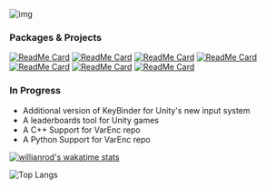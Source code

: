 ![img](https://i.imgur.com/Vi1ycRa.png)

### Packages & Projects
[![ReadMe Card](https://github-readme-stats.vercel.app/api/pin/?username=jozzzzep&repo=shrink&hide_border=true)](https://github.com/jozzzzep/shrink)
[![ReadMe Card](https://github-readme-stats.vercel.app/api/pin/?username=jozzzzep&repo=prf&hide_border=true)](https://github.com/jozzzzep/prf)
[![ReadMe Card](https://github-readme-stats.vercel.app/api/pin/?username=jozzzzep&repo=jozz_events&)](https://github.com/jozzzzep/jozz_events)
[![ReadMe Card](https://github-readme-stats.vercel.app/api/pin/?username=jozzzzep&repo=VarEnc&hide_border=true)](https://github.com/jozzzzep/VarEnc)
[![ReadMe Card](https://github-readme-stats.vercel.app/api/pin/?username=jozzzzep&repo=CooldownAPI&hide_border=true)](https://github.com/jozzzzep/CooldownAPI)
[![ReadMe Card](https://github-readme-stats.vercel.app/api/pin/?username=jozzzzep&repo=AudUnity&hide_border=true)](https://github.com/jozzzzep/AudUnity)
[![ReadMe Card](https://github-readme-stats.vercel.app/api/pin/?username=jozzzzep&repo=KeyBinder&hide_border=true)](https://github.com/jozzzzep/KeyBinder)

### In Progress
- Additional version of KeyBinder for Unity's new input system
- A leaderboards tool for Unity games
- A C++ Support for VarEnc repo
- A Python Support for VarEnc repo

[![willianrod's wakatime stats](https://github-readme-stats.vercel.app/api/wakatime?username=josepe)](https://github.com/anuraghazra/github-readme-stats)

![Top Langs](https://github-readme-stats.vercel.app/api/top-langs/?username=jozzzzep&hide_border=true)
<!--
**JosepeDev/JosepeDev** is a ✨ _special_ ✨ repository because its `README.md` (this file) appears on your GitHub profile.

Here are some ideas to get you started:

- 🔭 I’m currently working on ...
- 🌱 I’m currently learning ...
- 👯 I’m looking to collaborate on ...
- 🤔 I’m looking for help with ...
- 💬 Ask me about ...
- 📫 How to reach me: ...
- 😄 Pronouns: ...
- ⚡ Fun fact: ...
-->
